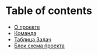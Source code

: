 # Table of contents

* [О проекте](README.md)
* [Команда](komanda.md)
* [Таблица Задач](tablica-zadach.md)
* [Блок схема проекта](blok-skhema-proekta.md)
